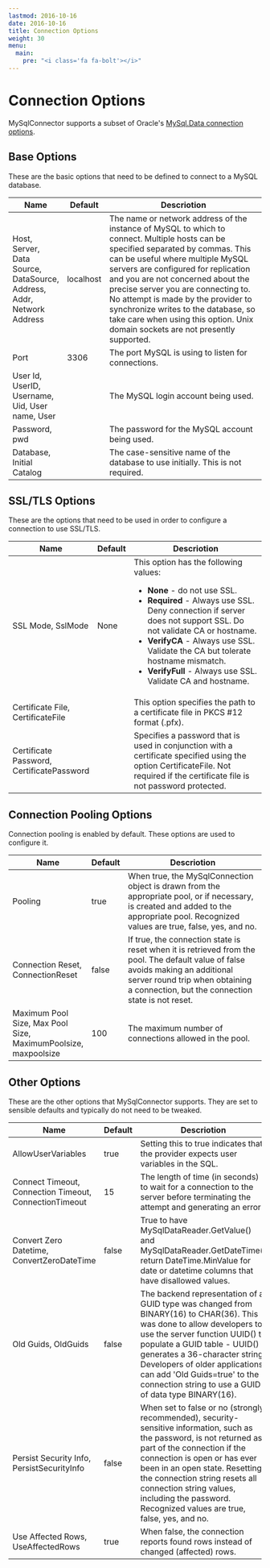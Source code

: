 ```yaml
---
lastmod: 2016-10-16
date: 2016-10-16
title: Connection Options
weight: 30
menu:
  main:
    pre: "<i class='fa fa-bolt'></i>"
---
```


Connection Options
==================

MySqlConnector supports a subset of Oracle's [MySql.Data connection options](https://dev.mysql.com/doc/connector-net/en/connector-net-connection-options.html).

Base Options
------------

These are the basic options that need to be defined to connect to a MySQL database.

<table class="table table-striped table-hover">
  <thead>
    <th style="width: 20%">Name</th>
    <th style="width: 10%">Default</th>
    <th style="width: 70%">Descriotion</th>
  </thead>
  <tr>
    <td>Host, Server, Data Source, DataSource, Address, Addr, Network Address</td>
    <td>localhost</td>
    <td>The name or network address of the instance of MySQL to which to connect. Multiple hosts can be specified separated by commas. This can be useful where multiple MySQL servers are configured for replication and you are not concerned about the precise server you are connecting to. No attempt is made by the provider to synchronize writes to the database, so take care when using this option. Unix domain sockets are not presently supported.</td>
  </tr>
    <tr>
    <td>Port</td>
    <td>3306</td>
    <td>The port MySQL is using to listen for connections.</td>
  </tr>
  <tr>
    <td>User Id, UserID, Username, Uid, User name, User</td>
    <td></td>
    <td>The MySQL login account being used.</td>
  </tr>
  <tr>
    <td>Password, pwd</td>
    <td></td>
    <td>The password for the MySQL account being used.</td>
  </tr>
  <tr>
    <td>Database, Initial Catalog</td>
    <td></td>
    <td>The case-sensitive name of the database to use initially.  This is not required.</td>
  </tr>
</table>

SSL/TLS Options
-----------

These are the options that need to be used in order to configure a connection to use SSL/TLS.

<table class="table table-striped table-hover">
  <thead>
    <th style="width: 20%">Name</th>
    <th style="width: 10%">Default</th>
    <th style="width: 70%">Descriotion</th>
  </thead>
  <tr>
    <td>SSL Mode, SslMode</td>
    <td>None</td>
    <td>This option has the following values:
      <ul>
        <li><b>None</b> - do not use SSL.</li>
        <li><b>Required</b> - Always use SSL. Deny connection if server does not support SSL.  Do not validate CA or hostname.</li>
        <li><b>VerifyCA</b> - Always use SSL. Validate the CA but tolerate hostname mismatch.</li>
        <li><b>VerifyFull</b> - Always use SSL. Validate CA and hostname.</li>
      </ul>
    </td>
  </tr>
  <tr>
    <td>Certificate File, CertificateFile</td>
    <td></td>
    <td>This option specifies the path to a certificate file in PKCS #12 format (.pfx). </td>
  </tr>
  <tr>
    <td>Certificate Password, CertificatePassword	</td>
    <td></td>
    <td>Specifies a password that is used in conjunction with a certificate specified using the option CertificateFile.  Not required if the certificate file is not password protected.</td>
  </tr>
</table>

Connection Pooling Options
--------------------------

Connection pooling is enabled by default.  These options are used to configure it.

<table class="table table-striped table-hover">
  <thead>
    <th style="width: 20%">Name</th>
    <th style="width: 10%">Default</th>
    <th style="width: 70%">Descriotion</th>
  </thead>
  <tr>
    <td>Pooling</td>
    <td>true</td>
    <td>When true, the MySqlConnection object is drawn from the appropriate pool, or if necessary, is created and added to the appropriate pool. Recognized values are true, false, yes, and no.</td>
  </tr>
  <tr>
    <td>Connection Reset, ConnectionReset	</td>
    <td>false</td>
    <td>If true, the connection state is reset when it is retrieved from the pool. The default value of false avoids making an additional server round trip when obtaining a connection, but the connection state is not reset.</td>
  </tr>
  <tr>
    <td>Maximum Pool Size, Max Pool Size, MaximumPoolsize, maxpoolsize</td>
    <td>100</td>
    <td>The maximum number of connections allowed in the pool.</td>
  </tr>
</table>

Other Options
-------------

These are the other options that MySqlConnector supports.  They are set to sensible defaults and typically do not need to be tweaked.

<table class="table table-striped table-hover">
  <thead>
    <th style="width: 20%">Name</th>
    <th style="width: 10%">Default</th>
    <th style="width: 70%">Descriotion</th>
  </thead>
  <tr>
    <td>AllowUserVariables</td>
    <td>true</td>
    <td>Setting this to true indicates that the provider expects user variables in the SQL.</td>
  </tr>
    <tr>
    <td>Connect Timeout, Connection Timeout, ConnectionTimeout</td>
    <td>15</td>
    <td>The length of time (in seconds) to wait for a connection to the server before terminating the attempt and generating an error.</td>
  </tr>
  <tr>
    <td>Convert Zero Datetime, ConvertZeroDateTime</td>
    <td>false</td>
    <td>True to have MySqlDataReader.GetValue() and MySqlDataReader.GetDateTime() return DateTime.MinValue for date or datetime columns that have disallowed values.</td>
  </tr>
  <tr>
    <td>Old Guids, OldGuids</td>
    <td>false</td>
    <td> The backend representation of a GUID type was changed from BINARY(16) to CHAR(36). This was done to allow developers to use the server function UUID() to populate a GUID table - UUID() generates a 36-character string. Developers of older applications can add 'Old Guids=true' to the connection string to use a GUID of data type BINARY(16).</td>
  </tr>
  <tr>
    <td>Persist Security Info, PersistSecurityInfo</td>
    <td>false</td>
    <td>When set to false or no (strongly recommended), security-sensitive information, such as the password, is not returned as part of the connection if the connection is open or has ever been in an open state. Resetting the connection string resets all connection string values, including the password. Recognized values are true, false, yes, and no.</td>
  </tr>
  <tr>
    <td>Use Affected Rows, UseAffectedRows</td>
    <td>true</td>
    <td>When false, the connection reports found rows instead of changed (affected) rows.</td>
  </tr>
</table>
